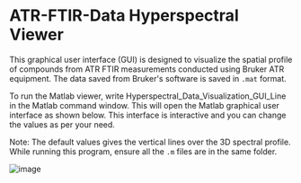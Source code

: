 # ATR-FTIR-Data Hyperspectral Viewer
This graphical user interface (GUI) is designed to visualize the spatial profile of compounds from ATR FTIR measurements conducted using Bruker ATR equipment. The data saved from Bruker's software is saved in `.mat` format. 

To run the Matlab viewer, write Hyperspectral_Data_Visualization_GUI_Line in the Matlab command window. 
This will open the Matlab graphical user interface as shown below. This interface is interactive and you can change the values as per your need. 

Note: The default values gives the vertical lines over the 3D spectral profile. While running this program, ensure all the `.m` files are in the same folder.

![image](https://github.com/user-attachments/assets/0fed4b5a-e4c6-40ae-8899-769252a948a1)


